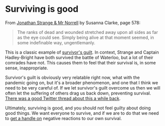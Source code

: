 # Surviving is good

From [Jonathan Strange & Mr Norrell](https://amzn.to/3fiWsnC) by Susanna Clarke, page 578:

> The ranks of dead and wounded stretched away upon all sides as far as the eye could see. Simply being alive at that moment seemed, in some indefinable way, ungentlemanly.

This is a classic example of [survivor's guilt](https://alexwlchan.net/2020/04/survivors-guilt/). In context, Strange and Captain Hadley-Bright have both survived the battle of Waterloo, but a lot of their comrades have not. This causes them to feel that their survival is, in some sense, inappropriate.

Survivor's guilt is obviously very relatable right now, what with the pandemic going on, but it's a broader phenomenon, and one that I think we need to be very careful of. If we let survivor's guilt overcome us then we will often let the suffering of others drag us back down, preventing survival. [There was a good Twitter thread about this a while back](https://twitter.com/quatoria/status/1253046971935469570).

Ultimately, surviving is good, and you should not feel guilty about doing good things. We want everyone to survive, and if we are to do that we need to [get a handle on](https://notebook.drmaciver.com/posts/2020-06-03-09:56.html) negative reactions to our own survival.
